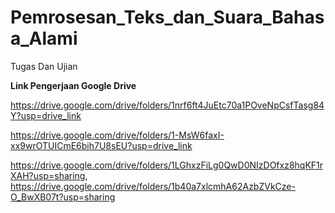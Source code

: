 # Pemrosesan_Teks_dan_Suara_Bahasa_Alami
Tugas Dan Ujian


**Link Pengerjaan Google Drive**

https://drive.google.com/drive/folders/1nrf6ft4JuEtc70a1POveNpCsfTasg84Y?usp=drive_link

https://drive.google.com/drive/folders/1-MsW6faxI-xx9wrOTUICmE6bih7U8sEU?usp=drive_link

https://drive.google.com/drive/folders/1LGhxzFiLg0QwD0NIzDOfxz8hqKF1rXAH?usp=sharing, 
https://drive.google.com/drive/folders/1b40a7xlcmhA62AzbZVkCze-O_BwXB07t?usp=sharing
